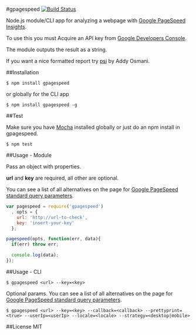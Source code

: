 #gpagespeed [![Build Status](https://travis-ci.org/zrrrzzt/gpagespeed.svg?branch=master)](https://travis-ci.org/zrrrzzt/gpagespeed)

Node.js module/CLI app for analyzing a webpage with [Google PageSpeed Insights](https://developers.google.com/speed/docs/insights/v1/getting_started).

To use this you must Acquire an API key from [Google Developers Console](https://console.developers.google.com/).

The module outputs the result as a string.

If you want a nice formatted report try [psi](https://github.com/addyosmani/psi) by Addy Osmani.

##Installation
```
$ npm install gpagespeed
```

or globally for the CLI app

```
$ npm install gpagespeed -g
```

##Test

Make sure you have [Mocha](http://visionmedia.github.io/mocha/) installed globally or just do an npm install in gpagespeed.

```
$ npm test
```

##Usage - Module

Pass an object with properties.

**url** and **key** are required, all other are optional.

You can see a list of all alternatives on the page for [Google PageSpeed standard query parameters](https://developers.google.com/speed/docs/insights/v1/getting_started#st_params).

```javascript
var pagespeed = require('gpagespeed')
  , opts = {
    url: 'http://url-to-check',
    key: 'insert-your-key'
  };

pagespeed(opts, function(err, data){
  if(err) throw err;

  console.log(data);
});
```

##Usage - CLI

```
$ gpagespeed <url> --key=<key>
```

Optional params. You can see a list of all alternatives on the page for [Google PageSpeed standard query parameters](https://developers.google.com/speed/docs/insights/v1/getting_started#st_params).

```
$ gpagespeed <url> --key=<key> --callback=<callback> --prettyprint=<true> --userIp=<userIp> --locale=<locale> --strategy=<desktop|mobile>
```

##License
MIT